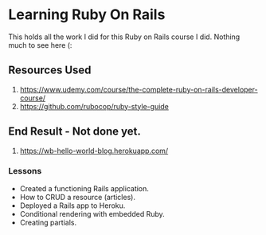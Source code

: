 # Learning Ruby On Rails

This holds all the work I did for this Ruby on Rails course I did. Nothing much to see here (:

## Resources Used

1. https://www.udemy.com/course/the-complete-ruby-on-rails-developer-course/
2. https://github.com/rubocop/ruby-style-guide

## End Result - Not done yet.
1. https://wb-hello-world-blog.herokuapp.com/ 
### Lessons
- Created a functioning Rails application.
- How to CRUD a resource (articles). 
- Deployed a Rails app to Heroku.
- Conditional rendering with embedded Ruby.
- Creating partials. 
